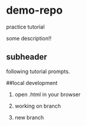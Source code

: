 # demo-repo
practice tutorial

some description!!

## subheader

following tutorial prompts.

##local development

1. open .html in your browser

2. working on branch

3. new branch
